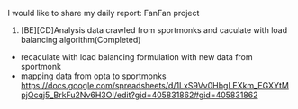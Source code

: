 I would like to share my daily report: FanFan project
1. [BE][CD]Analysis data crawled from sportmonks and caculate with load balancing algorithm(Completed)
- recaculate with load balancing formulation with new data from sportmonk
- mapping data from opta to sportmonks
https://docs.google.com/spreadsheets/d/1LxS9Vv0HbgLEXkm_EGXYtMpjQcqj5_BrkFu2Nv6H3OI/edit?gid=405831862#gid=405831862
<!--stackedit_data:
eyJoaXN0b3J5IjpbLTQwNDc0NTg1MCwtNzE2MDQ5NzkxLC02Nj
UyNzczNDksMTA3NzM4MTYyMCwxMDg5NjYwNzM2LDEyMjk3MjEw
MTZdfQ==
-->